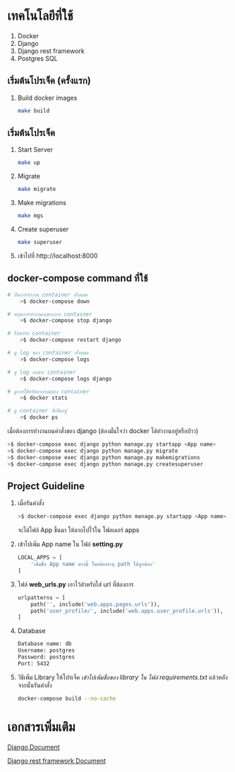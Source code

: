 # เทคโนโลยีที่ใช้
1. Docker
2. Django
3. Django rest framework
4. Postgres SQL

## เริ่มต้นโปรเจ็ค (ครั้งแรก)
 1. Build docker images
    ```bash
    make build
    ```

## เริ่มต้นโปรเจ็ค
 1. Start Server
    ```bash
    make up
    ```
 2. Migrate
    ```bash
    make migrate
    ```
 3. Make migrations
    ```bash
    make mgs
    ```
 4. Create superuser
    ```bash
    make superuser
    ```
 5. เข้าไปที่ http://localhost:8000

## docker-compose command ที่ใช้
```bash 
# ปิดการทำงาน container ทั้งหมด
    >$ docker-compose down

# หยุดการทำงานเฉพาะบาง container
    >$ docker-compose stop django

# รีสตาร์ท container
    >$ docker-compose restart django

# ดู log ของ container ทั้งหมด
    >$ docker-compose logs

# ดู log เฉพาะ container
    >$ docker-compose logs django

# ดูการใช้ทรัพยากรณ์ของ container
    >$ docker stats

# ดู container ที่เปิดอยู่
    >$ docker ps
```

เมื่อต้องการทำงานบนคำสั่งของ django (ต้องมั่นใจว่า docker ได้ทำงานอยู่หรือป่าว)
```bash
>$ docker-compose exec django python manage.py startapp <App name>
>$ docker-compose exec django python manage.py migrate
>$ docker-compose exec django python manage.py makemigrations
>$ docker-compose exec django python manage.py createsuperuser
```

## Project Guideline
1. เมื่อรันคำสั่ง 
    ```bash
    >$ docker-compose exec django python manage.py startapp <App name>
    ```
    จะได้ไฟล์ App ขึ้นมา ให้ลากไปไว้ใน โฟลเดอร์ apps

2. เข้าไปเพิ่ม App name ใน ไฟล์ **setting.py**
    ```python
    LOCAL_APPS = [
        'เพิ่มชื่อ App name ตรงนี้ โดยต้องระบุ path ให้ถูกต้อง'
    ]
    ```

3. ไฟล์ **web_urls.py** เอาไว้สำหรับใส่ url ที่ต้องการ
    ```python
    urlpatterns = [
        path('', include('web.apps.pages.urls')),
        path('user_profile/', include('web.apps.user_profile.urls')),
    ]
    ```

4. Database
    ```bash
    Database name: db
    Username: postgres
    Password: postgres
    Port: 5432
    ``` 

5. วิธีเพิ่ม Library ให้โปรเจ็ค *เข้าไปเพิ่มชื่อของ library ใน ไฟล์ requirements.txt* แล้วหลังจากนั้นรันคำสั่ง
    ```bash 
    docker-compose build --no-cache
    ```

# เอกสารเพิ่มเติม
[Django Document](https://docs.djangoproject.com/en/3.1/intro/)

[Django rest framework Document](https://www.django-rest-framework.org/tutorial/quickstart/)
